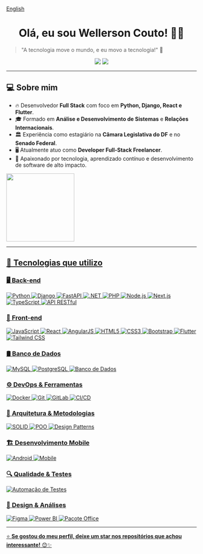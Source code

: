 [English](https://github.com/wellcouto/wellcouto/blob/main/README_EN.md)

<h1 align="center">Olá, eu sou Wellerson Couto! 👋🚀</h1>

> "A tecnologia move o mundo, e eu movo a tecnologia!" 🚀

<p align="center">
  <a href="https://www.linkedin.com/in/wellerson-couto/"><img src="https://img.shields.io/badge/LinkedIn-%230077B5.svg?style=for-the-badge&logo=linkedin&logoColor=white"></a>
  <a href="mailto:wpcouto.work@gmail.com"><img src="https://img.shields.io/badge/Email-D14836?style=for-the-badge&logo=gmail&logoColor=white"></a>
</p>

---

## 💻 Sobre mim
- 🔥 Desenvolvedor **Full Stack** com foco em **Python, Django, React e Flutter**.
- 🎓 Formado em **Análise e Desenvolvimento de Sistemas** e **Relações Internacionais**.
- 🏛️ Experiência como estagiário na **Câmara Legislativa do DF** e no **Senado Federal**.
- 🖥️ Atualmente atuo como **Developer Full-Stack Freelancer**.
- 🎯 Apaixonado por tecnologia, aprendizado contínuo e desenvolvimento de software de alto impacto.

<div>
<a href="https://github.com/seu-usuário-aqui">
<img loading="lazy" height="180em" src="https://github-readme-stats.vercel.app/api/top-langs/?username=wellcouto&layout=compact&langs_count=7&theme=dracula"/>
</div>

---

## 🚀 Tecnologias que utilizo

### 🖥️ **Back-end**
![Python](https://img.shields.io/badge/-Python-3776AB?style=for-the-badge&logo=python&logoColor=white)
![Django](https://img.shields.io/badge/-Django-092E20?style=for-the-badge&logo=django&logoColor=white)
![FastAPI](https://img.shields.io/badge/-FastAPI-009688?style=for-the-badge&logo=fastapi&logoColor=white)
![.NET](https://img.shields.io/badge/-.NET-512BD4?style=for-the-badge&logo=dotnet&logoColor=white)
![PHP](https://img.shields.io/badge/-PHP-777BB4?style=for-the-badge&logo=php&logoColor=white)
![Node.js](https://img.shields.io/badge/-Node.js-339933?style=for-the-badge&logo=node.js&logoColor=white)
![Next.js](https://img.shields.io/badge/-Next.js-000000?style=for-the-badge&logo=next.js&logoColor=white)
![TypeScript](https://img.shields.io/badge/-TypeScript-3178C6?style=for-the-badge&logo=typescript&logoColor=white)
![API RESTful](https://img.shields.io/badge/-API%20RESTful-FF6C37?style=for-the-badge&logo=postman&logoColor=white)

### 🎨 **Front-end**
![JavaScript](https://img.shields.io/badge/-JavaScript-F7DF1E?style=for-the-badge&logo=javascript&logoColor=black)
![React](https://img.shields.io/badge/-React-61DAFB?style=for-the-badge&logo=react&logoColor=black)
![AngularJS](https://img.shields.io/badge/-AngularJS-E23237?style=for-the-badge&logo=angularjs&logoColor=white)
![HTML5](https://img.shields.io/badge/-HTML5-E34F26?style=for-the-badge&logo=html5&logoColor=white)
![CSS3](https://img.shields.io/badge/-CSS3-1572B6?style=for-the-badge&logo=css3&logoColor=white)
![Bootstrap](https://img.shields.io/badge/-Bootstrap-7952B3?style=for-the-badge&logo=bootstrap&logoColor=white)
![Flutter](https://img.shields.io/badge/-Flutter-02569B?style=for-the-badge&logo=flutter&logoColor=white)
![Tailwind CSS](https://img.shields.io/badge/-TailwindCSS-38B2AC?style=for-the-badge&logo=tailwind-css&logoColor=white)

### 🛢️ **Banco de Dados**
![MySQL](https://img.shields.io/badge/-MySQL-4479A1?style=for-the-badge&logo=mysql&logoColor=white)
![PostgreSQL](https://img.shields.io/badge/-PostgreSQL-4169E1?style=for-the-badge&logo=postgresql&logoColor=white)
![Banco de Dados](https://img.shields.io/badge/-Banco%20de%20Dados-4C8CBF?style=for-the-badge&logo=databricks&logoColor=white)

### ⚙️ **DevOps & Ferramentas**
![Docker](https://img.shields.io/badge/-Docker-2496ED?style=for-the-badge&logo=docker&logoColor=white)
![Git](https://img.shields.io/badge/-Git-F05032?style=for-the-badge&logo=git&logoColor=white)
![GitLab](https://img.shields.io/badge/-GitLab-FCA121?style=for-the-badge&logo=gitlab&logoColor=white)
![CI/CD](https://img.shields.io/badge/-CI/CD-0A192F?style=for-the-badge&logo=githubactions&logoColor=white)

### 🎯 **Arquitetura & Metodologias**
![SOLID](https://img.shields.io/badge/-SOLID-FF5733?style=for-the-badge&logo=codeforces&logoColor=white)
![POO](https://img.shields.io/badge/-POO-007396?style=for-the-badge&logo=java&logoColor=white)
![Design Patterns](https://img.shields.io/badge/-Design%20Patterns-00857B?style=for-the-badge&logo=codeforces&logoColor=white)

### 🏗️ **Desenvolvimento Mobile**
![Android](https://img.shields.io/badge/-Android-3DDC84?style=for-the-badge&logo=android&logoColor=white)
![Mobile](https://img.shields.io/badge/-Mobile-00D4FF?style=for-the-badge&logo=react&logoColor=white)

### 🔍 **Qualidade & Testes**
![Automação de Testes](https://img.shields.io/badge/-Automação%20de%20Testes-47A248?style=for-the-badge&logo=testcafe&logoColor=white)

### 🎨 **Design & Análises**
![Figma](https://img.shields.io/badge/-Figma-F24E1E?style=for-the-badge&logo=figma&logoColor=white)
![Power BI](https://img.shields.io/badge/-Power%20BI-F2C811?style=for-the-badge&logo=powerbi&logoColor=black)
![Pacote Office](https://img.shields.io/badge/-Pacote%20Office-D83B01?style=for-the-badge&logo=microsoftoffice&logoColor=white)

---

⭐ **Se gostou do meu perfil, deixe um star nos repositórios que achou interessante!** 😊✨


